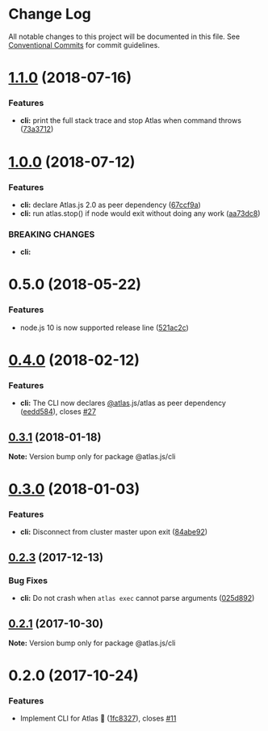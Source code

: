 # Change Log

All notable changes to this project will be documented in this file.
See [Conventional Commits](https://conventionalcommits.org) for commit guidelines.

<a name="1.1.0"></a>
# [1.1.0](https://github.com/strvcom/atlas.js/compare/@atlas.js/cli@1.0.0...@atlas.js/cli@1.1.0) (2018-07-16)


### Features

* **cli:** print the full stack trace and stop Atlas when command throws ([73a3712](https://github.com/strvcom/atlas.js/commit/73a3712))




<a name="1.0.0"></a>
# [1.0.0](https://github.com/strvcom/atlas.js/compare/@atlas.js/cli@0.5.0...@atlas.js/cli@1.0.0) (2018-07-12)


### Features

* **cli:** declare Atlas.js 2.0 as peer dependency ([67ccf9a](https://github.com/strvcom/atlas.js/commit/67ccf9a))
* **cli:** run atlas.stop() if node would exit without doing any work ([aa73dc8](https://github.com/strvcom/atlas.js/commit/aa73dc8))


### BREAKING CHANGES

* **cli:** 




<a name="0.5.0"></a>
# 0.5.0 (2018-05-22)


### Features

* node.js 10 is now supported release line ([521ac2c](https://github.com/strvcom/atlas.js/commit/521ac2c))




<a name="0.4.0"></a>
# [0.4.0](https://github.com/strvcom/atlas.js/compare/@atlas.js/cli@0.3.1...@atlas.js/cli@0.4.0) (2018-02-12)


### Features

* **cli:** The CLI now declares [@atlas](https://github.com/atlas).js/atlas as peer dependency ([eedd584](https://github.com/strvcom/atlas.js/commit/eedd584)), closes [#27](https://github.com/strvcom/atlas.js/issues/27)




<a name="0.3.1"></a>
## [0.3.1](https://github.com/strvcom/atlas.js/compare/@atlas.js/cli@0.3.0...@atlas.js/cli@0.3.1) (2018-01-18)




**Note:** Version bump only for package @atlas.js/cli

<a name="0.3.0"></a>
# [0.3.0](https://github.com/strvcom/atlas.js/compare/@atlas.js/cli@0.2.3...@atlas.js/cli@0.3.0) (2018-01-03)


### Features

* **cli:** Disconnect from cluster master upon exit ([84abe92](https://github.com/strvcom/atlas.js/commit/84abe92))




<a name="0.2.3"></a>
## [0.2.3](https://github.com/strvcom/atlas.js/compare/@atlas.js/cli@0.2.2...@atlas.js/cli@0.2.3) (2017-12-13)


### Bug Fixes

* **cli:** Do not crash when `atlas exec` cannot parse arguments ([025d892](https://github.com/strvcom/atlas.js/commit/025d892))




<a name="0.2.1"></a>
## [0.2.1](https://github.com/strvcom/atlas.js/compare/@atlas.js/cli@0.2.0...@atlas.js/cli@0.2.1) (2017-10-30)




**Note:** Version bump only for package @atlas.js/cli

<a name="0.2.0"></a>
# 0.2.0 (2017-10-24)


### Features

* Implement CLI for Atlas 🎉 ([1fc8327](https://github.com/strvcom/atlas.js/commit/1fc8327)), closes [#11](https://github.com/strvcom/atlas.js/issues/11)

